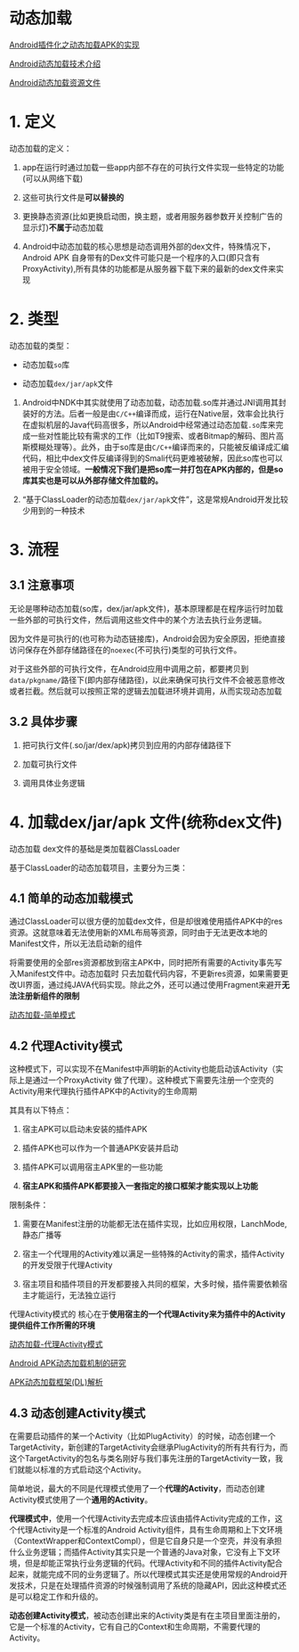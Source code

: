 # 动态加载

[Android插件化之动态加载APK的实现](https://www.jianshu.com/p/a4ab102fa4ac)

[Android动态加载技术介绍](https://segmentfault.com/a/1190000004062866)

[Android动态加载资源文件](https://www.jianshu.com/p/cb639a8c9921)

# 1. 定义

动态加载的定义：

1. app在运行时通过加载一些app内部不存在的可执行文件实现一些特定的功能(可以从网络下载)

2. 这些可执行文件是**可以替换的**

3. 更换静态资源(比如更换启动图，换主题，或者用服务器参数开关控制广告的显示灯)**不属于**动态加载

4. Android中动态加载的核心思想是动态调用外部的dex文件，特殊情况下，Android APK 自身带有的Dex文件可能只是一个程序的入口(即只含有ProxyActivity),所有具体的功能都是从服务器下载下来的最新的dex文件来实现


# 2. 类型

动态加载的类型：

-  动态加载`so`库

-  动态加载`dex/jar/apk`文件

1. Android中NDK中其实就使用了动态加载，动态加载.so库并通过JNI调用其封装好的方法。后者一般是由`C/C++`编译而成，运行在Native层，效率会比执行在虚拟机层的Java代码高很多，所以Android中经常通过动态加载`.so`库来完成一些对性能比较有需求的工作（比如T9搜索、或者Bitmap的解码、图片高斯模糊处理等）。此外，由于so库是由`C/C++`编译而来的，只能被反编译成汇编代码，相比中dex文件反编译得到的Smali代码更难被破解，因此so库也可以被用于安全领域。**一般情况下我们是把so库一并打包在APK内部的，但是so库其实也是可以从外部存储文件加载的。**

2. “基于ClassLoader的动态加载`dex/jar/apk`文件”，这是常规Android开发比较少用到的一种技术

# 3. 流程

## 3.1 注意事项

无论是哪种动态加载(so库，dex/jar/apk文件)，基本原理都是在程序运行时加载一些外部的可执行文件，然后调用这些文件中的某个方法去执行业务逻辑。

因为文件是可执行的(也可称为动态链接库)，Android会因为安全原因，拒绝直接访问保存在外部存储路径在的`noexec`(不可执行)类型的可执行文件。

对于这些外部的可执行文件，在Android应用中调用之前，都要拷贝到`data/pkgname/`路径下(即内部存储路径)，以此来确保可执行文件不会被恶意修改或者拦截。然后就可以按照正常的逻辑去加载进环境并调用，从而实现动态加载

## 3.2 具体步骤

1. 把可执行文件(.so/jar/dex/apk)拷贝到应用的内部存储路径下

2. 加载可执行文件

3. 调用具体业务逻辑


# 4. 加载dex/jar/apk 文件(统称dex文件)

动态加载 dex文件的基础是类加载器ClassLoader

基于ClassLoader的动态加载项目，主要分为三类：

## 4.1 简单的动态加载模式

通过ClassLoader可以很方便的加载dex文件，但是却很难使用插件APK中的res资源。这就意味着无法使用新的XML布局等资源，同时由于无法更改本地的Manifest文件，所以无法启动新的组件

将需要使用的全部res资源都放到宿主APK中，同时把所有需要的Activity事先写入Manifest文件中。动态加载时 只去加载代码内容，不更新res资源，如果需要更改UI界面，通过纯JAVA代码实现。除此之外，还可以通过使用Fragment来避开**无法注册新组件的限制**

[动态加载-简单模式](https://segmentfault.com/a/1190000004062952)

## 4.2 代理Activity模式

这种模式下，可以实现不在Manifest中声明新的Activity也能启动该Activity（实际上是通过一个ProxyActivity 做了代理）。这种模式下需要先注册一个空壳的Activity用来代理执行插件APK中的Activity的生命周期

其具有以下特点：

1. 宿主APK可以启动未安装的插件APK

2. 插件APK也可以作为一个普通APK安装并启动

3. 插件APK可以调用宿主APK里的一些功能

4. **宿主APK和插件APK都要接入一套指定的接口框架才能实现以上功能**

限制条件：

1. 需要在Manifest注册的功能都无法在插件实现，比如应用权限，LanchMode,静态广播等
	
2. 宿主一个代理用的Activity难以满足一些特殊的Activity的需求，插件Activity的开发受限于代理Activity

3. 宿主项目和插件项目的开发都要接入共同的框架，大多时候，插件需要依赖宿主才能运行，无法独立运行

代理Activity模式的 核心在于**使用宿主的一个代理Activity来为插件中的Activity提供组件工作所需的环境**

[动态加载-代理Activity模式](https://segmentfault.com/a/1190000004062972)

[Android APK动态加载机制的研究](https://blog.csdn.net/singwhatiwanna/article/details/22597587)

[APK动态加载框架(DL)解析](https://blog.csdn.net/singwhatiwanna/article/details/39937639)

## 4.3 动态创建Activity模式

在需要启动插件的某一个Activity（比如PlugActivity）的时候，动态创建一个TargetActivity，新创建的TargetActivity会继承PlugActivity的所有共有行为，而这个TargetActivity的包名与类名刚好与我们事先注册的TargetActivity一致，我们就能以标准的方式启动这个Activity。

简单地说，最大的不同是代理模式使用了一个**代理的Activity**，而动态创建Activity模式使用了一个**通用的Activity**。

**代理模式中**，使用一个代理Activity去完成本应该由插件Activity完成的工作，这个代理Activity是一个标准的Android Activity组件，具有生命周期和上下文环境（ContextWrapper和ContextCompl），但是它自身只是一个空壳，并没有承担什么业务逻辑；而插件Activity其实只是一个普通的Java对象，它没有上下文环境，但是却能正常执行业务逻辑的代码。代理Activity和不同的插件Activity配合起来，就能完成不同的业务逻辑了。所以代理模式其实还是使用常规的Android开发技术，只是在处理插件资源的时候强制调用了系统的隐藏API，因此这种模式还是可以稳定工作和升级的。

**动态创建Activity模式**，被动态创建出来的Activity类是有在主项目里面注册的，它是一个标准的Activity，它有自己的Context和生命周期，不需要代理的Activity。